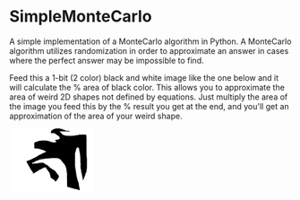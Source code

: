 # SimpleMonteCarlo
A simple implementation of a MonteCarlo algorithm in Python. A MonteCarlo algorithm utilizes randomization in order to approximate an answer in cases where the perfect answer may be impossible to find.

Feed this a 1-bit (2 color) black and white image like the one below and it will calculate the % area of black color. This allows you to approximate the area of weird 2D shapes not defined by equations. Just multiply the area of the image you feed this by the % result you get at the end, and you'll get an approximation of the area of your weird shape.

<img src="https://raw.githubusercontent.com/AbstractMonkey/SimpleMonteCarlo/master/test.png" width="30%" height="30%"/> 
